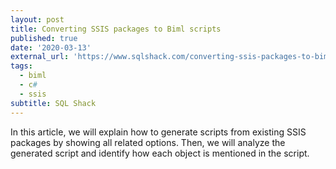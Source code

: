 ```yaml
---
layout: post
title: Converting SSIS packages to Biml scripts
published: true
date: '2020-03-13'
external_url: 'https://www.sqlshack.com/converting-ssis-packages-to-biml-scripts/'
tags:
  - biml
  - c#
  - ssis
subtitle: SQL Shack
---
```

 In this article, we will explain how to generate scripts from existing SSIS packages by showing all related options. Then, we will analyze the generated script and identify how each object is mentioned in the script.

